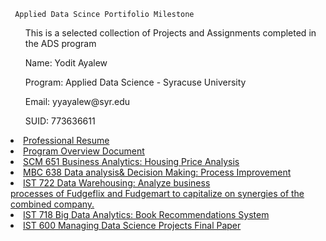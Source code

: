      Applied Data Scince Portifolio Milestone
<ul>
This is a selected collection of Projects and Assignments completed in the ADS program</li>
</ul>
<ul>
Name: Yodit Ayalew</li>
</ul>
<ul>
Program: Applied Data Science - Syracuse University</li>
</ul>
<ul>
Email: yyayalew@syr.edu</li>
</ul>
<ul>
SUID: 773636611</li>
</ul>

<li> <a href="https://www.linkedin.com/in/yodit-a-17000a20/?jobid=1234">Professional Resume</a> </li>
<li> <a href="https://github.com/yoditayalew/ADS-Portfolio-Milestone/blob/main/Projects/Applied%20Data%20Science%20Portifolio%20_Program%20Overview%20Draft.pdf">Program Overview Document</a> </li>
<li> <a href="https://github.com/yoditayalew/ADS-Portfolio-Milestone/tree/main/Projects/SCM%20651">SCM 651 Business Analytics: Housing Price Analysis</a> </li>
<li> <a href="https://github.com/yoditayalew/ADS-Portfolio-Milestone/tree/main/Projects/MBC%20638">MBC 638 Data analysis& Decision Making: Process Improvement</a> </li>
<li> <a href="https://github.com/yoditayalew/ADS-Portfolio-Milestone/tree/main/Projects/IST%20722">IST 722 Data Warehousing: Analyze business processes of Fudgeflix and Fudgemart to capitalize on synergies of the combined company.
<li> <a href="https://github.com/yoditayalew/ADS-Portfolio-Milestone/tree/main/Projects/IST%20718">IST 718 Big Data Analytics: Book Recommendations System</a> </li>
<li> <a href="https://github.com/yoditayalew/ADS-Portfolio-Milestone/tree/main/Projects/IST%20600">IST 600 Managing Data Science Projects Final Paper</a> </li>
